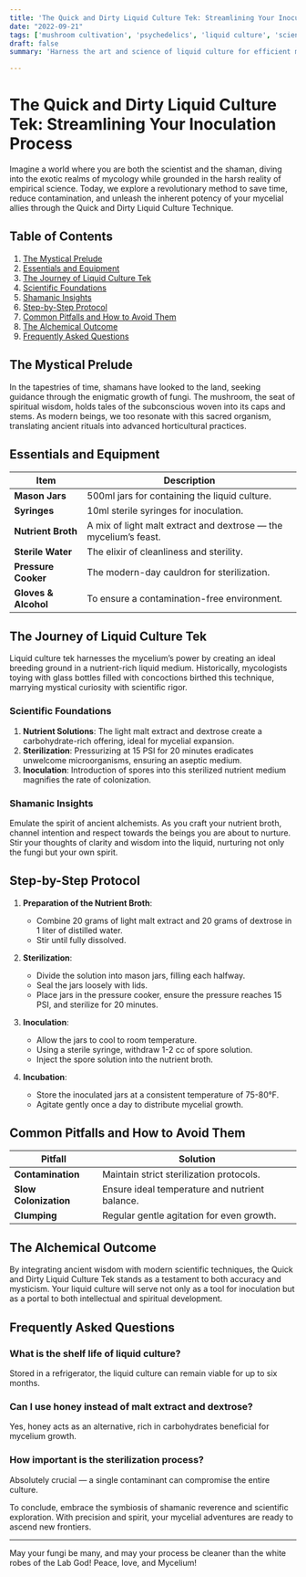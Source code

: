 ```yaml
---
title: 'The Quick and Dirty Liquid Culture Tek: Streamlining Your Inoculation Process'
date: "2022-09-21"
tags: ['mushroom cultivation', 'psychedelics', 'liquid culture', 'science', 'mysticism', 'shamanism']
draft: false
summary: 'Harness the art and science of liquid culture for efficient mushroom growth, blending advanced mycology with ancient shamanic wisdom.'

---
```


# The Quick and Dirty Liquid Culture Tek: Streamlining Your Inoculation Process

Imagine a world where you are both the scientist and the shaman, diving into the exotic realms of mycology while grounded in the harsh reality of empirical science. Today, we explore a revolutionary method to save time, reduce contamination, and unleash the inherent potency of your mycelial allies through the Quick and Dirty Liquid Culture Technique.

## **Table of Contents**

1. [The Mystical Prelude](#the-mystical-prelude)
2. [Essentials and Equipment](#essentials-and-equipment)
3. [The Journey of Liquid Culture Tek](#the-journey-of-liquid-culture-tek)
4. [Scientific Foundations](#scientific-foundations)
5. [Shamanic Insights](#shamanic-insights)
6. [Step-by-Step Protocol](#step-by-step-protocol)
7. [Common Pitfalls and How to Avoid Them](#common-pitfalls-and-how-to-avoid-them)
8. [The Alchemical Outcome](#the-alchemical-outcome)
9. [Frequently Asked Questions](#frequently-asked-questions)

## **The Mystical Prelude**

In the tapestries of time, shamans have looked to the land, seeking guidance through the enigmatic growth of fungi. The mushroom, the seat of spiritual wisdom, holds tales of the subconscious woven into its caps and stems. As modern beings, we too resonate with this sacred organism, translating ancient rituals into advanced horticultural practices.

## **Essentials and Equipment**

| **Item**          | **Description**                                               |
|-------------------|---------------------------------------------------------------|
| **Mason Jars**    | 500ml jars for containing the liquid culture.                 |
| **Syringes**      | 10ml sterile syringes for inoculation.                       |
| **Nutrient Broth**| A mix of light malt extract and dextrose — the mycelium’s feast.|
| **Sterile Water** | The elixir of cleanliness and sterility.                      |
| **Pressure Cooker**| The modern-day cauldron for sterilization.                  |
| **Gloves & Alcohol**| To ensure a contamination-free environment.                |

## **The Journey of Liquid Culture Tek**

Liquid culture tek harnesses the mycelium’s power by creating an ideal breeding ground in a nutrient-rich liquid medium. Historically, mycologists toying with glass bottles filled with concoctions birthed this technique, marrying mystical curiosity with scientific rigor.

### **Scientific Foundations**

1. **Nutrient Solutions**: The light malt extract and dextrose create a carbohydrate-rich offering, ideal for mycelial expansion.
2. **Sterilization**: Pressurizing at 15 PSI for 20 minutes eradicates unwelcome microorganisms, ensuring an aseptic medium.
3. **Inoculation**: Introduction of spores into this sterilized nutrient medium magnifies the rate of colonization.

### **Shamanic Insights**

Emulate the spirit of ancient alchemists. As you craft your nutrient broth, channel intention and respect towards the beings you are about to nurture. Stir your thoughts of clarity and wisdom into the liquid, nurturing not only the fungi but your own spirit.

## **Step-by-Step Protocol**

1. **Preparation of the Nutrient Broth**:
   - Combine 20 grams of light malt extract and 20 grams of dextrose in 1 liter of distilled water.
   - Stir until fully dissolved.

2. **Sterilization**:
   - Divide the solution into mason jars, filling each halfway.
   - Seal the jars loosely with lids.
   - Place jars in the pressure cooker, ensure the pressure reaches 15 PSI, and sterilize for 20 minutes.

3. **Inoculation**:
   - Allow the jars to cool to room temperature.
   - Using a sterile syringe, withdraw 1-2 cc of spore solution.
   - Inject the spore solution into the nutrient broth.

4. **Incubation**:
   - Store the inoculated jars at a consistent temperature of 75-80°F.
   - Agitate gently once a day to distribute mycelial growth.

## **Common Pitfalls and How to Avoid Them**

| **Pitfall**              | **Solution**                                      |
|--------------------------|---------------------------------------------------|
| **Contamination**        | Maintain strict sterilization protocols.          |
| **Slow Colonization**    | Ensure ideal temperature and nutrient balance.    |
| **Clumping**             | Regular gentle agitation for even growth.         |

## **The Alchemical Outcome**

By integrating ancient wisdom with modern scientific techniques, the Quick and Dirty Liquid Culture Tek stands as a testament to both accuracy and mysticism. Your liquid culture will serve not only as a tool for inoculation but as a portal to both intellectual and spiritual development.

## **Frequently Asked Questions**

### What is the shelf life of liquid culture?
Stored in a refrigerator, the liquid culture can remain viable for up to six months.

### Can I use honey instead of malt extract and dextrose?
Yes, honey acts as an alternative, rich in carbohydrates beneficial for mycelium growth.

### How important is the sterilization process?
Absolutely crucial — a single contaminant can compromise the entire culture.

To conclude, embrace the symbiosis of shamanic reverence and scientific exploration. With precision and spirit, your mycelial adventures are ready to ascend new frontiers.

---

May your fungi be many, and may your process be cleaner than the white robes of the Lab God! Peace, love, and Mycelium!